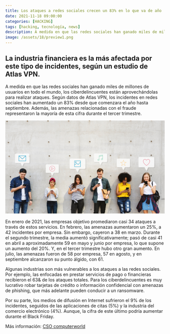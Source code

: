 ```yaml
---
title: Los ataques a redes sociales crecen un 83% en lo que va de año
date: 2021-11-18 09:00:00 
categories: [HACKING]
tags: [hacking, tecnología, news]
description: A medida en que las redes sociales han ganado miles de millones de usuarios en todo el mundo, los ciberdelincuentes están aprovechándolas para realizar ataques.
image: /assets/18/preview1.png
---
```


## La industria financiera es la más afectada por este tipo de incidentes, según un estudio de Atlas VPN.

A medida en que las redes sociales han ganado miles de millones de usuarios en todo el mundo, los ciberdelincuentes están aprovechándolas para realizar ataques. Según datos de Atlas VPN, los incidentes en redes sociales han aumentado un 83% desde que comenzara el año hasta septiembre. Además, las amenazas relacionadas con el fraude representaron la mayoría de esta cifra durante el tercer trimestre.

![Imagen 01](/assets/18/018-1.png)
  
En enero de 2021, las empresas objetivo promediaron casi 34 ataques a través de estos servicios. En febrero, las amenazas aumentaron un 25%, a 42 incidentes por empresa. Sin embargo, cayeron a 38 en marzo. Durante el segundo trimestre, la media aumentó significativamente; pasó de casi 41 en abril a aproximadamente 59 en mayo y junio por empresa, lo que supone un aumento del 20%. Y, en el tercer trimestre hubo otro gran aumento. En julio, las amenazas fueron de 58 por empresa, 57 en agosto, y en septiembre alcanzaron su punto álgido, con 61.

Algunas industrias son más vulnerables a los ataques a las redes sociales. Por ejemplo, las enfocadas en prestar servicios de pago o financieras recibieron el 63& de los ataques totales. Para los ciberdelincuentes es muy lucrativo robar tarjetas de crédito o información confidencial con amenazas de phishing, que más adelante pueden conducir a un ransomware.

Por su parte, los medios de difusión en Internet sufrieron el 9% de los incidentes, seguidos de las aplicaciones de citas (5%) y la industria del comercio electrónico (4%). Aunque, la cifra de este último podría aumentar durante el Black Friday.

Más información: [CSO computerworld ](https://cso.computerworld.es/cibercrimen/los-ataques-a-redes-sociales-crecen-un-83-en-lo-que-va-de-ano)
